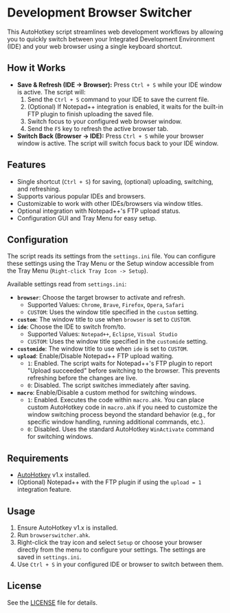 # Development Browser Switcher

This AutoHotkey script streamlines web development workflows by allowing you to quickly switch between your Integrated Development Environment (IDE) and your web browser using a single keyboard shortcut.

## How it Works

-   **Save & Refresh (IDE -> Browser):** Press `Ctrl + S` while your IDE window is active. The script will:
    1.  Send the `Ctrl + S` command to your IDE to save the current file.
    2.  (Optional) If Notepad++ integration is enabled, it waits for the built-in FTP plugin to finish uploading the saved file.
    3.  Switch focus to your configured web browser window.
    4.  Send the `F5` key to refresh the active browser tab.
-   **Switch Back (Browser -> IDE):** Press `Ctrl + S` while your browser window is active. The script will switch focus back to your IDE window.

## Features

-   Single shortcut (`Ctrl + S`) for saving, (optional) uploading, switching, and refreshing.
-   Supports various popular IDEs and browsers.
-   Customizable to work with other IDEs/browsers via window titles.
-   Optional integration with Notepad++'s FTP upload status.
-   Configuration GUI and Tray Menu for easy setup.

## Configuration

The script reads its settings from the `settings.ini` file. You can configure these settings using the Tray Menu or the Setup window accessible from the Tray Menu (`Right-click Tray Icon -> Setup`).

Available settings read from `settings.ini`:

-   **`browser`**: Choose the target browser to activate and refresh.
    -   Supported Values: `Chrome`, `Brave`, `Firefox`, `Opera`, `Safari`
    -   `CUSTOM`: Uses the window title specified in the `custom` setting.
-   **`custom`**: The window title to use when `browser` is set to `CUSTOM`.
-   **`ide`**: Choose the IDE to switch from/to.
    -   Supported Values: `Notepad++`, `Eclipse`, `Visual Studio`
    -   `CUSTOM`: Uses the window title specified in the `customide` setting.
-   **`customide`**: The window title to use when `ide` is set to `CUSTOM`.
-   **`upload`**: Enable/Disable Notepad++ FTP upload waiting.
    -   `1`: Enabled. The script waits for Notepad++'s FTP plugin to report "Upload succeeded" before switching to the browser. This prevents refreshing before the changes are live.
    -   `0`: Disabled. The script switches immediately after saving.
-   **`macro`**: Enable/Disable a custom method for switching windows.
    -   `1`: Enabled. Executes the code within `macro.ahk`. You can place custom AutoHotkey code in `macro.ahk` if you need to customize the window switching process beyond the standard behavior (e.g., for specific window handling, running additional commands, etc.).
    -   `0`: Disabled. Uses the standard AutoHotkey `WinActivate` command for switching windows.

## Requirements

-   [AutoHotkey](https://www.autohotkey.com/) v1.x installed.
-   (Optional) Notepad++ with the FTP plugin if using the `upload = 1` integration feature.

## Usage

1.  Ensure AutoHotkey v1.x is installed.
2.  Run `browserswitcher.ahk`.
3.  Right-click the tray icon and select `Setup` or choose your browser directly from the menu to configure your settings. The settings are saved in `settings.ini`.
4.  Use `Ctrl + S` in your configured IDE or browser to switch between them.

## License

See the [LICENSE](LICENSE) file for details.

